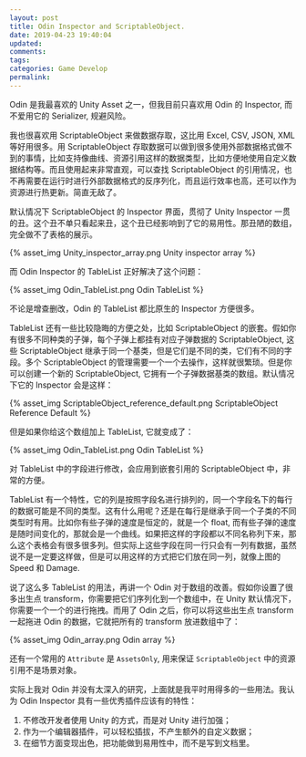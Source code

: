 ```yaml
---
layout: post
title: Odin Inspector and ScriptableObject.
date: 2019-04-23 19:40:04
updated:
comments:
tags:
categories: Game Develop
permalink:
---
```


Odin 是我最喜欢的 Unity Asset 之一，但我目前只喜欢用 Odin 的 Inspector, 而不爱用它的 Serializer, 规避风险。

<!--more-->

我也很喜欢用 ScriptableObject 来做数据存取，这比用 Excel, CSV, JSON, XML 等好用很多。用 ScriptableObject 存取数据可以做到很多使用外部数据格式做不到的事情，比如支持像曲线、资源引用这样的数据类型，比如方便地使用自定义数据结构等。而且使用起来非常直观，可以查找 ScriptableObject 的引用情况，也不再需要在运行时进行外部数据格式的反序列化，而且运行效率也高，还可以作为资源进行热更新。简直无敌了。

默认情况下 ScriptableObject 的 Inspector 界面，贯彻了 Unity Inspector 一贯的丑。这个丑不单只看起来丑，这个丑已经影响到了它的易用性。那丑陋的数组，完全做不了表格的展示。

{% asset_img Unity_inspector_array.png Unity inspector array %}

而 Odin Inspector 的 TableList 正好解决了这个问题：

{% asset_img Odin_TableList.png Odin TableList %}

不论是增查删改，Odin 的 TableList 都比原生的 Inspector 方便很多。

TableList 还有一些比较隐晦的方便之处，比如 ScriptableObject 的嵌套。假如你有很多不同种类的子弹，每个子弹上都挂有对应子弹数据的 ScriptableObject, 这些 ScriptableObject 继承于同一个基类，但是它们是不同的类，它们有不同的字段。多个 ScriptableObject 的管理需要一个一个去操作，这样就很繁琐。但是你可以创建一个新的 ScriptableObject, 它拥有一个子弹数据基类的数组。默认情况下它的 Inspector 会是这样：

{% asset_img ScriptableObject_reference_default.png ScriptableObject Reference Default %}

但是如果你给这个数组加上 TableList, 它就变成了：

{% asset_img Odin_TableList.png Odin TableList %}

对 TableList 中的字段进行修改，会应用到嵌套引用的 ScriptableObject 中，非常的方便。

TableList 有一个特性，它的列是按照字段名进行排列的，同一个字段名下的每行的数据可能是不同的类型。这有什么用呢？还是在每行是继承于同一个子类的不同类型时有用。比如你有些子弹的速度是恒定的，就是一个 float, 而有些子弹的速度是随时间变化的，那就会是一个曲线。如果把这样的字段都以不同名称列下来，那么这个表格会有很多很多列。但实际上这些字段在同一行只会有一列有数据，虽然说不是一定要这样做，但是可以用这样的方式把它们放在同一列，就像上图的 Speed 和 Damage.

说了这么多 TableList 的用法，再讲一个 Odin 对于数组的改善。假如你设置了很多出生点 transform，你需要把它们序列化到一个数组中，在 Unity 默认情况下，你需要一个一个的进行拖拽。而用了 Odin 之后，你可以将这些出生点 transform 一起拖进 Odin 的数据，它就把所有的 transform 放进数组中了：

{% asset_img Odin_array.png Odin array %}

还有一个常用的 `Attribute` 是 `AssetsOnly`, 用来保证 `ScriptableObject` 中的资源引用不是场景对象。

实际上我对 Odin 并没有太深入的研究，上面就是我平时用得多的一些用法。我认为 Odin Inspector 具有一些优秀插件应该有的特性：

1. 不修改开发者使用 Unity 的方式，而是对 Unity 进行加强；
2. 作为一个编辑器插件，可以轻松插拔，不产生额外的自定义数据；
3. 在细节方面变现出色，把功能做到易用性中，而不是写到文档里。

